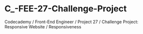 # C_-FEE-27-Challenge-Project
Codecademy / Front-End Engineer / Project 27 / Challenge Project: Responsive Website / Responsiveness
